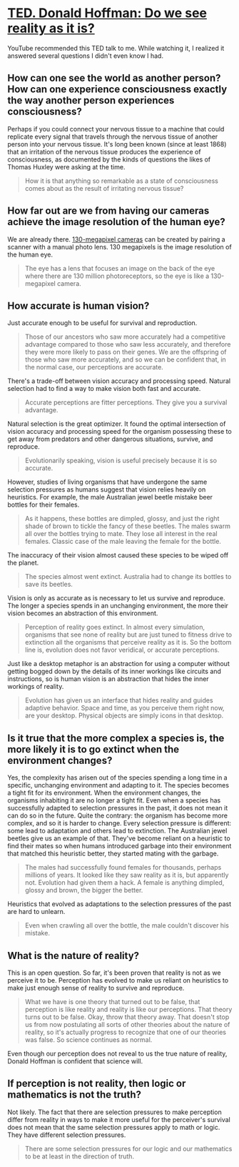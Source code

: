 # [TED. Donald Hoffman: Do we see reality as it is?](https://www.ted.com/talks/donald_hoffman_do_we_see_reality_as_it_is/transcript)

YouTube recommended this TED talk to me. While watching it, I realized it answered several questions I didn't even know I had.

## How can one see the world as another person? How can one experience consciousness exactly the way another person experiences consciousness?

Perhaps if you could connect your nervous tissue to a machine that could replicate every signal that travels through the nervous tissue of another person into your nervous tissue. It's long been known (since at least 1868) that an irritation of the nervous tissue produces the experience of consciousness, as documented by the kinds of questions the likes of Thomas Huxley were asking at the time.

> How it is that anything so remarkable as a state of consciousness comes about as the result of irritating nervous tissue?

## How far out are we from having our cameras achieve the image resolution of the human eye?

We are already there. [130-megapixel cameras] can be created by pairing a scanner with a manual photo lens. 130 megapixels is the image resolution of the human eye.

> The eye has a lens that focuses an image on the back of the eye where there are 130 million photoreceptors, so the eye is like a 130-megapixel camera.

## How accurate is human vision? 

Just accurate enough to be useful for survival and reproduction.

> Those of our ancestors who saw more accurately had a competitive advantage compared to those who saw less accurately, and therefore they were more likely to pass on their genes. We are the offspring of those who saw more accurately, and so we can be confident that, in the normal case, our perceptions are accurate.

There's a trade-off between vision accuracy and processing speed. Natural selection had to find a way to make vision both fast and accurate.

> Accurate perceptions are fitter perceptions. They give you a survival advantage.

Natural selection is the great optimizer. It found the optimal intersection of vision accuracy and processing speed for the organism possessing these to get away from predators and other dangerous situations, survive, and reproduce.

> Evolutionarily speaking, vision is useful precisely because it is so accurate.

However, studies of living organisms that have undergone the same selection pressures as humans suggest that vision relies heavily on heuristics. For example, the male Australian jewel beetle mistake beer bottles for their females.

> As it happens, these bottles are dimpled, glossy, and just the right shade of brown to tickle the fancy of these beetles. The males swarm all over the bottles trying to mate. They lose all interest in the real females. Classic case of the male leaving the female for the bottle.

The inaccuracy of their vision almost caused these species to be wiped off the planet.

> The species almost went extinct. Australia had to change its bottles to save its beetles.

Vision is only as accurate as is necessary to let us survive and reproduce. The longer a species spends in an unchanging environment, the more their vision becomes an abstraction of this environment.

> Perception of reality goes extinct. In almost every simulation, organisms that see none of reality but are just tuned to fitness drive to extinction all the organisms that perceive reality as it is. So the bottom line is, evolution does not favor veridical, or accurate perceptions.

Just like a desktop metaphor is an abstraction for using a computer without getting bogged down by the details of its inner workings like circuits and instructions, so is human vision is an abstraction that hides the inner workings of reality.

> Evolution has given us an interface that hides reality and guides adaptive behavior. Space and time, as you perceive them right now, are your desktop. Physical objects are simply icons in that desktop.

## Is it true that the more complex a species is, the more likely it is to go extinct when the environment changes?

Yes, the complexity has arisen out of the species spending a long time in a specific, unchanging environment and adapting to it. The species becomes a tight fit for its environment. When the environment changes, the organisms inhabiting it are no longer a tight fit. Even when a species has successfully adapted to selection pressures in the past, it does not mean it can do so in the future. Quite the contrary: the organism has become more complex, and so it is harder to change. Every selection pressure is different: some lead to adaptation and others lead to extinction. The Australian jewel beetles give us an example of that. They've become reliant on a heuristic to find their mates so when humans introduced garbage into their environment that matched this heuristic better, they started mating with the garbage.

> The males had successfully found females for thousands, perhaps millions of years. It looked like they saw reality as it is, but apparently not. Evolution had given them a hack. A female is anything dimpled, glossy and brown, the bigger the better.

Heuristics that evolved as adaptations to the selection pressures of the past are hard to unlearn.

>  Even when crawling all over the bottle, the male couldn't discover his mistake.

## What is the nature of reality? 

This is an open question. So far, it's been proven that reality is not as we perceive it to be. Perception has evolved to make us reliant on heuristics to make just enough sense of reality to survive and reproduce.

> What we have is one theory that turned out to be false, that perception is like reality and reality is like our perceptions. That theory turns out to be false. Okay, throw that theory away. That doesn't stop us from now postulating all sorts of other theories about the nature of reality, so it's actually progress to recognize that one of our theories was false. So science continues as normal.

Even though our perception does not reveal to us the true nature of reality, Donald Hoffman is confident that science will.

## If perception is not reality, then logic or mathematics is not the truth? 

Not likely. The fact that there are selection pressures to make perception differ from reality in ways to make it more useful for the perceiver's survival does not mean that the same selection pressures apply to math or logic. They have different selection pressures.

> There are some selection pressures for our logic and our mathematics to be at least in the direction of truth.

[130-megapixel cameras]: https://hackaday.com/2009/06/09/130-megapixel-scanner-camera/
